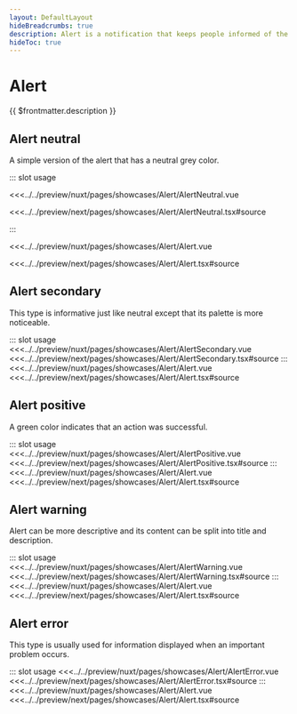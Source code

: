 ```yaml
---
layout: DefaultLayout
hideBreadcrumbs: true
description: Alert is a notification that keeps people informed of the status of the system and which may or not require the user response.
hideToc: true
---
```

# Alert

{{ $frontmatter.description }}

## Alert neutral

A simple version of the alert that has a neutral grey color.

<Showcase showcase-name="Alert/AlertNeutral" style="min-height:210px">

::: slot usage
<!-- vue -->
<<<../../preview/nuxt/pages/showcases/Alert/AlertNeutral.vue
<!-- end vue -->
<!-- react -->
<<<../../preview/next/pages/showcases/Alert/AlertNeutral.tsx#source
<!-- end react -->
:::

<!-- vue -->
<<<../../preview/nuxt/pages/showcases/Alert/Alert.vue
<!-- end vue -->
<!-- react -->
<<<../../preview/next/pages/showcases/Alert/Alert.tsx#source
<!-- end react -->

</Showcase>

## Alert secondary

This type is informative just like neutral except that its palette is more noticeable.

<Showcase showcase-name="Alert/AlertSecondary" style="min-height:210px">
::: slot usage
<!-- vue -->
<<<../../preview/nuxt/pages/showcases/Alert/AlertSecondary.vue
<!-- end vue -->
<!-- react -->
<<<../../preview/next/pages/showcases/Alert/AlertSecondary.tsx#source
<!-- end react -->
:::
<!-- vue -->
<<<../../preview/nuxt/pages/showcases/Alert/Alert.vue
<!-- end vue -->
<!-- react -->
<<<../../preview/next/pages/showcases/Alert/Alert.tsx#source
<!-- end react -->
</Showcase>

## Alert positive

A green color indicates that an action was successful.

<Showcase showcase-name="Alert/AlertPositive" style="min-height:230px">
::: slot usage
<!-- vue -->
<<<../../preview/nuxt/pages/showcases/Alert/AlertPositive.vue
<!-- end vue -->
<!-- react -->
<<<../../preview/next/pages/showcases/Alert/AlertPositive.tsx#source
<!-- end react -->
:::
<!-- vue -->
<<<../../preview/nuxt/pages/showcases/Alert/Alert.vue
<!-- end vue -->
<!-- react -->
<<<../../preview/next/pages/showcases/Alert/Alert.tsx#source
<!-- end react -->
</Showcase>

## Alert warning

Alert can be more descriptive and its content can be split into title and description.

<Showcase showcase-name="Alert/AlertWarning" style="min-height:280px">
::: slot usage
<!-- vue -->
<<<../../preview/nuxt/pages/showcases/Alert/AlertWarning.vue
<!-- end vue -->
<!-- react -->
<<<../../preview/next/pages/showcases/Alert/AlertWarning.tsx#source
<!-- end react -->
:::
<!-- vue -->
<<<../../preview/nuxt/pages/showcases/Alert/Alert.vue
<!-- end vue -->
<!-- react -->
<<<../../preview/next/pages/showcases/Alert/Alert.tsx#source
<!-- end react -->
</Showcase>

## Alert error

This type is usually used for information displayed when an important problem occurs.

<Showcase showcase-name="Alert/AlertError" style="min-height:230px">
::: slot usage
<!-- vue -->
<<<../../preview/nuxt/pages/showcases/Alert/AlertError.vue
<!-- end vue -->
<!-- react -->
<<<../../preview/next/pages/showcases/Alert/AlertError.tsx#source
<!-- end react -->
:::
<!-- vue -->
<<<../../preview/nuxt/pages/showcases/Alert/Alert.vue
<!-- end vue -->
<!-- react -->
<<<../../preview/next/pages/showcases/Alert/Alert.tsx#source
<!-- end react -->
</Showcase>
